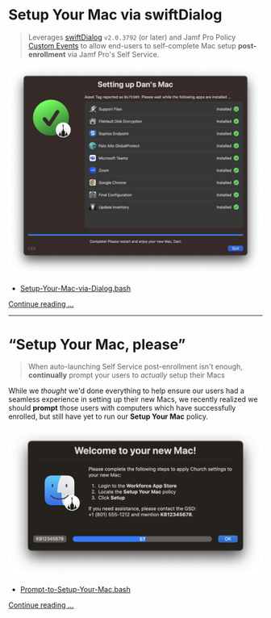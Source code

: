 # Setup Your Mac via swiftDialog

> Leverages [swiftDialog](https://github.com/bartreardon/swiftDialog/releases) `v2.0.3792` (or later) and Jamf Pro Policy [Custom Events](https://docs.jamf.com/10.36.0/jamf-pro/documentation/Policy_Management.html?hl=custom%2Cevent#ID-0001f43f) to allow end-users to self-complete Mac setup **post-enrollment** via Jamf Pro's Self Service.

![Setup Your Mac (1.3.0)](images/Setup_Your_Mac_1.3.0.png "Setup Your Mac (1.3.0)")

- [Setup-Your-Mac-via-Dialog.bash](Setup-Your-Mac-via-Dialog.bash)

[Continue reading …](https://snelson.us/setup-your-mac)

---

# &ldquo;Setup Your Mac, please&rdquo;

> When auto-launching Self Service post-enrollment isn't enough, **continually** prompt your users to _actually_ setup their Macs

While we _thought_ we'd done everything to help ensure our users had a seamless experience in setting up their new Macs, we recently realized we should **prompt** those users with computers which have successfully enrolled, but still have yet to run our **Setup Your Mac** policy.

[<img alt="Setup Your Mac, please" src="images/Setup_Your_Mac_please.png" />](https://snelson.us/2022/07/setup-your-mac-please/)

- [Prompt-to-Setup-Your-Mac.bash](Prompt-to-Setup-Your-Mac.bash)

[Continue reading …](https://snelson.us/2022/07/setup-your-mac-please/)